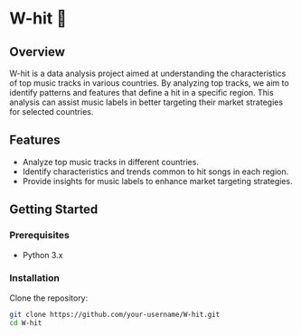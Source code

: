 # W-hit 🎵

## Overview

W-hit is a data analysis project aimed at understanding the characteristics of top music tracks in various countries. By analyzing top tracks, we aim to identify patterns and features that define a hit in a specific region. This analysis can assist music labels in better targeting their market strategies for selected countries.

## Features

- Analyze top music tracks in different countries.
- Identify characteristics and trends common to hit songs in each region.
- Provide insights for music labels to enhance market targeting strategies.

## Getting Started

### Prerequisites

- Python 3.x

### Installation

Clone the repository:

```bash
git clone https://github.com/your-username/W-hit.git
cd W-hit

